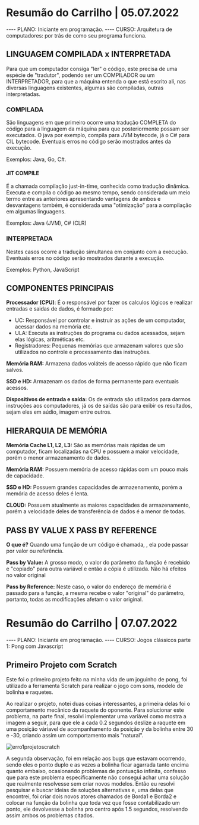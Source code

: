 # Resumão do Carrilho  | 05.07.2022

---- PLANO: Iniciante em programação.
---- CURSO: Arquitetura de computadores: por trás de como seu programa funciona.

## LINGUAGEM COMPILADA x INTERPRETADA

Para que um computador consiga "ler" o código, este precisa de uma espécie de "tradutor", podendo ser um COMPILADOR ou um INTERPRETADOR, para que a máquina entenda
o que está escrito ali, nas diversas linguagens existentes, algumas são compiladas, outras interpretadas.

### COMPILADA

São linguagens em que primeiro ocorre uma tradução COMPLETA do código para a linguagem da máquina para que posteriormente possam ser executados.
O java por exemplo, compila para JVM bytecode, já o C# para CIL bytecode.
Eventuais erros no código serão mostrados antes da execução.

Exemplos: Java, Go, C#.

#### JIT COMPILE

É a chamada compilação just-in-time, conhecida como tradução dinâmica. Executa e compila o código ao mesmo tempo, sendo considerada um meio termo entre as anteriores
apresentando vantagens de ambos e desvantagens também, é considerada uma "otimização" para a compilação em algumas linguagens.

Exemplos: Java (JVM), C# (CLR)

### INTERPRETADA

Nestes casos ocorre a tradução simultanea em conjunto com a execução.
Eventuais erros no código serão mostrados durante a execução.

Exemplos: Python, JavaScript


## COMPONENTES PRINCIPAIS

**Processador (CPU)**: É o responsável por fazer os calculos lógicos e realizar entradas e saidas de dados, é formado por:
- UC: Responsável por controlar e instruir as ações de um computador, acessar dados na memória etc.
- ULA: Executa as instruções do programa ou dados acessados, sejam elas lógicas, aritméticas etc.
- Registradores: Pequenas memórias que armazenam valores que são utilizados no controle e processamento das instruções.

**Memória RAM:** Armazena dados voláteis de acesso rápido que não ficam salvos.

**SSD e HD:** Armazenam os dados de forma permanente para eventuais acessos.

**Dispositivos de entrada e saída:** Os de entrada são utilizados para darmos instruções aos computadores, já os de saídas são para exibir os resultados, sejam eles em aúdio, imagem entre outros. 


## HIERARQUIA DE MEMÓRIA

**Memória Cache L1, L2, L3:** São as memórias mais rápidas de um computador, ficam localizadas na CPU e possuem a maior velocidade, porém o menor armazenamento de dados.

**Memória RAM:** Possuem memória de acesso rápidas com um pouco mais de capacidade.

**SSD e HD:** Possuem grandes capacidades de armazenamento, porém a memória de acesso deles é lenta.

**CLOUD:** Possuem atualmente as maiores capacidades de armazenamento, porém a velocidade deles de transferência de dados é a menor de todas.

## PASS BY VALUE X PASS BY REFERENCE

**O que é?** Quando uma função de um código é chamada, , ela pode passar por valor ou referência.

**Pass by Value:** A grosso modo, o valor do parâmetro da função é recebido e "copiado" para outra variável e então a cópia é utilizada. Não há efeitos no valor original

**Pass by Reference:** Neste caso, o valor do endereço de memória é passado para a função, a mesma recebe o valor "original" do parâmetro, portanto, todas as modificações afetam o valor original.


# Resumão do Carrilho  | 07.07.2022

---- PLANO: Iniciante em programação.
---- CURSO: Jogos clássicos parte 1: Pong com Javascript

## Primeiro Projeto com Scratch

Este foi o primeiro projeto feito na minha vida de um joguinho de pong, foi utilizado a ferramenta Scratch para realizar o jogo com sons, modelo de bolinha e raquetes.

Ao realizar o projeto, notei duas coisas interessantes, a primeira delas foi o comportamento mecânico da raquete do oponente. Para solucionar este problema, na parte final, resolvi implementar uma variável como mostra a imagem a seguir, para que ele a cada 0.2 segundos deslize a raquete em uma posição váriavel de acompanhamento da posição y da bolinha entre 30 e -30, criando assim um comportamento mais "natural".

![erro1projetoscratch](https://user-images.githubusercontent.com/106081805/177782247-175c1207-8914-4af7-829f-51e3521f4f09.png)


A segunda observação, foi em relação aos bugs que estavam ocorrendo, sendo eles o ponto duplo e as vezes a bolinha ficar agarrada tanto encima quanto embaixo, ocasionando problemas de pontuação infinita, confesso que para este problema específicamente não consegui achar uma solução que realmente resolvesse sem criar novos modelos. Então eu resolvi pesquisar e buscar ideias de soluções alternativas e, uma delas que encontrei, foi criar dois novos atores chamados de Borda1 e Borda2 e colocar na função da bolinha que toda vez que fosse contabilizado um ponto, ele devolvesse a bolinha pro centro após 1.5 segundos, resolvendo assim ambos os problemas citados.


